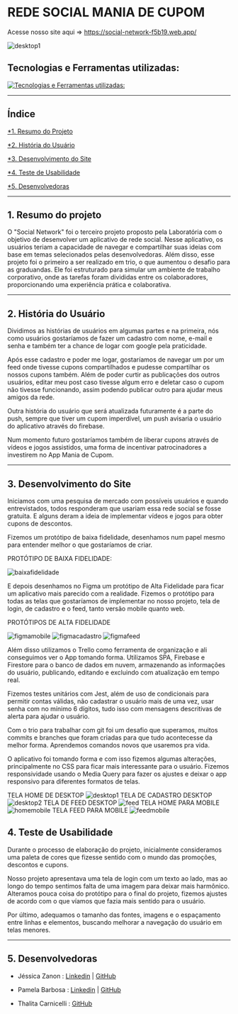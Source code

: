 # REDE SOCIAL MANIA DE CUPOM

Acesse nosso site aqui =>  https://social-network-f5b19.web.app/

![desktop1](./src/imagens/desktop1.png)


## Tecnologias e Ferramentas utilizadas:
[![Tecnologias e Ferramentas utilizadas:](https://skillicons.dev/icons?i=js,html,css,figma,github,git,jest,vscode,firebase)](https://skillicons.dev)

----
## Índice

[*1. Resumo do Projeto](#1-resumo-do-projeto)

[*2. História do Usuário](#2-história-do-usuário)

[*3. Desenvolvimento do Site](#3-desenvolvimento-do-site)

[*4. Teste de Usabilidade](#4-testes-de-usabilidade)

[*5. Desenvolvedoras](#5-desenvolvedoras)

----


## 1. Resumo do projeto

O "Social Network" foi o terceiro projeto proposto pela Laboratória com o objetivo de desenvolver um aplicativo de rede social. Nesse aplicativo, os usuários teriam a capacidade de navegar e compartilhar suas ideias com base em temas selecionados pelas desenvolvedoras. Além disso, esse projeto foi o primeiro a ser realizado em trio, o que aumentou o desafio para as graduandas. Ele foi estruturado para simular um ambiente de trabalho corporativo, onde as tarefas foram divididas entre os colaboradores, proporcionando uma experiência prática e colaborativa.

----
## 2. História do Usuário
Dividimos as histórias de usuários em algumas partes e na primeira, nós como usuários gostaríamos de fazer um cadastro com nome, e-mail e senha e também ter a chance de logar com google pela praticidade.

Após esse cadastro e poder me logar, gostaríamos de navegar um por um feed onde tivesse cupons compartilhados e pudesse compartilhar os nossos cupons também.
Além de poder curtir as publicações dos outros usuários, editar meu post caso tivesse algum erro e deletar caso o cupom não tivesse funcionando, assim podendo publicar outro para ajudar meus amigos da rede.

Outra história do usuário que será atualizada futuramente é a parte do push, sempre que tiver um cupom imperdível, um push avisaria o usuário do aplicativo através do firebase.

Num momento futuro gostaríamos também de liberar cupons através de vídeos e jogos assistidos, uma forma de incentivar patrocinadores a investirem no App Mania de Cupom. 


----
## 3. Desenvolvimento do Site

Iniciamos com uma pesquisa de mercado com possíveis usuários e quando entrevistados, todos responderam que usariam essa rede social se fosse gratuita. E alguns deram a ideia de implementar vídeos e jogos para obter cupons de descontos.

Fizemos um protótipo de baixa fidelidade, desenhamos num papel mesmo para entender melhor o que gostaríamos de criar.

PROTÓTIPO DE BAIXA FIDELIDADE:

![baixafidelidade](./src/imagens/baixafidelidade.jpeg)

E depois desenhamos no Figma um protótipo de Alta Fidelidade para ficar um aplicativo mais parecido com a realidade. Fizemos o protótipo para todas as telas que gostaríamos de implementar no nosso projeto, tela de login, de cadastro e o feed, tanto versão mobile quanto web.

PROTÓTIPOS DE ALTA FIDELIDADE

![figmamobile](./src/imagens/figmamobile.jpeg)
![figmacadastro](./src/imagens/figmacadastro.jpeg)
![figmafeed](./src/imagens/figmafeed.jpeg)


Além disso utilizamos o Trello como ferramenta de organização e ali conseguimos ver o App tomando forma. Utilizamos SPA, Firebase e Firestore para o banco de dados em nuvem, armazenando as informações do usuário, publicando, editando e excluindo com atualização em tempo real. 

Fizemos testes unitários com Jest, além de  uso de condicionais para permitir contas válidas, não cadastrar o usuário mais de uma vez, usar senha com no mínimo 6 dígitos, tudo isso com mensagens descritivas de alerta para ajudar o usuário. 

Com o trio para trabalhar com git foi um desafio que superamos, muitos commits e branches que foram criadas para que tudo acontecesse da melhor forma. Aprendemos comandos novos que usaremos pra vida.

O aplicativo foi tomando forma e com isso fizemos algumas alterações, principalmente no CSS para ficar mais interessante para o usuário. Fizemos responsividade usando o Media Query para fazer os ajustes e deixar o app responsivo para diferentes formatos de telas.


TELA HOME DE DESKTOP
![desktop1](./src/imagens/desktop1.png)
TELA DE CADASTRO DESKTOP
![desktop2](./src/imagens/desktop2.png)
TELA DE FEED DESKTOP
![feed](./src/imagens/feed.png)
TELA HOME PARA MOBILE
![homemobile](./src/imagens/homemobile.png)
TELA FEED PARA MOBILE
![feedmobile](./src/imagens/feedmobile.jpeg)

## 4. Teste de Usabilidade

Durante o processo de elaboração do projeto, inicialmente consideramos uma paleta de cores que fizesse sentido com o mundo das promoções, descontos e cupons. 

Nosso projeto apresentava uma tela de login com um texto ao lado, mas ao longo do tempo sentimos falta de uma imagem para deixar mais harmônico. Alteramos pouca coisa do protótipo para o final do projeto, fizemos ajustes de acordo com o que víamos que fazia mais sentido para o usuário.

Por último, adequamos o tamanho das fontes, imagens e o espaçamento entre linhas e elementos, buscando melhorar a navegação do usuário em telas menores.


----
## 5. Desenvolvedoras

- Jéssica Zanon : [Linkedin](https://www.linkedin.com/in/j%C3%A9ssica-zanon-b532b0253/) | [GitHub](https://github.com/jesszanon)

- Pamela Barbosa : [Linkedin](https://www.linkedin.com/in/pamelabrsa/) | [GitHub](https://github.com/PamelaBrsa)

- Thalita Carnicelli :  [GitHub](https://github.com/Thalita-Carnicell)